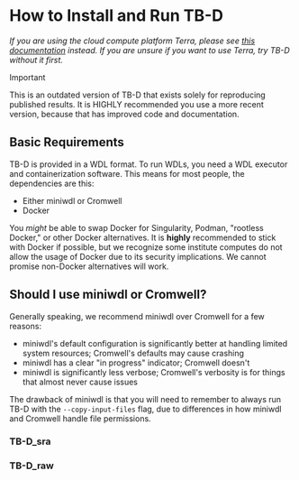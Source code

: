 # How to Install and Run TB-D
*If you are using the cloud compute platform Terra, please see [this documentation](./get_started_Terra.md) instead. If you are unsure if you want to use Terra, try TB-D without it first.*

> [!IMPORTANT]  
> This is an outdated version of TB-D that exists solely for reproducing published results. It is HIGHLY recommended you use a more recent version, because that has improved code and documentation.

## Basic Requirements
TB-D is provided in a WDL format. To run WDLs, you need a WDL executor and containerization software. This means for most people, the dependencies are this:
* Either miniwdl or Cromwell
* Docker

You *might* be able to swap Docker for Singularity, Podman, "rootless Docker," or other Docker alternatives. It is **highly** recommended to stick with Docker if possible, but we recognize some institute computes do not allow the usage of Docker due to its security implications. We cannot promise non-Docker alternatives will work.

## Should I use miniwdl or Cromwell?
Generally speaking, we recommend miniwdl over Cromwell for a few reasons:
* miniwdl's default configuration is significantly better at handling limited system resources; Cromwell's defaults may cause crashing
* miniwdl has a clear "in progress" indicator; Cromwell doesn't
* miniwdl is significantly less verbose; Cromwell's verbosity is for things that almost never cause issues

The drawback of miniwdl is that you will need to remember to always run TB-D with the `--copy-input-files` flag, due to differences in how miniwdl and Cromwell handle file permissions.

### TB-D_sra

### TB-D_raw

